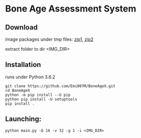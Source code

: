 # Bone Age Assessment System

## Download
image packages under tmp files: [zip1](url), [zip2](url)

extract folder to dir <IMG_DIR>


## Installation
runs under  Python 3.6.2
```
git clone https://github.com/Emi007M/BoneAgeX.git
cd BoneAgeX
python -m pip install --U pip
python pip install -U setuptools
pip install .
```

## Launching:
```
python main.py -b 16 -v 32 -g 1 -i <IMG_DIR>
```